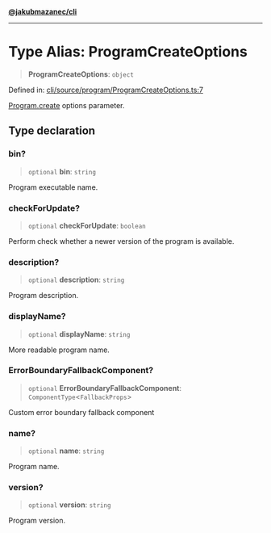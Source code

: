 [**@jakubmazanec/cli**](../README.md)

---

# Type Alias: ProgramCreateOptions

> **ProgramCreateOptions**: `object`

Defined in:
[cli/source/program/ProgramCreateOptions.ts:7](https://github.com/jakubmazanec/tools/blob/adfe44f908094c1d1cdf19837842b33066bbd9d7/packages/cli/source/program/ProgramCreateOptions.ts#L7)

[Program.create](../classes/Program.md#create) options parameter.

## Type declaration

### bin?

> `optional` **bin**: `string`

Program executable name.

### checkForUpdate?

> `optional` **checkForUpdate**: `boolean`

Perform check whether a newer version of the program is available.

### description?

> `optional` **description**: `string`

Program description.

### displayName?

> `optional` **displayName**: `string`

More readable program name.

### ErrorBoundaryFallbackComponent?

> `optional` **ErrorBoundaryFallbackComponent**: `ComponentType`\<`FallbackProps`\>

Custom error boundary fallback component

### name?

> `optional` **name**: `string`

Program name.

### version?

> `optional` **version**: `string`

Program version.
